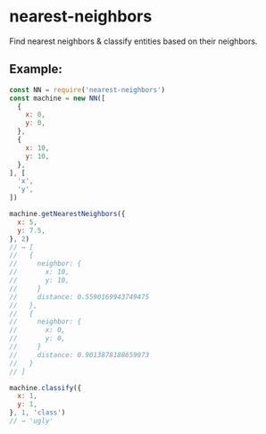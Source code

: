 # nearest-neighbors

Find nearest neighbors & classify entities based on their neighbors.

## Example:

```js
const NN = require('nearest-neighbors')
const machine = new NN([
  {
    x: 0,
    y: 0,
  },
  {
    x: 10,
    y: 10,
  },
], [
  'x',
  'y',
])

machine.getNearestNeighbors({
  x: 5,
  y: 7.5,
}, 2)
// → [
//   {
//     neighbor: {
//       x: 10,
//       y: 10,
//     }
//     distance: 0.5590169943749475
//   },
//   {
//     neighbor: {
//       x: 0,
//       y: 0,
//     }
//     distance: 0.9013878188659973
//   }
// ]

machine.classify({
  x: 1,
  y: 1,
}, 1, 'class')
// → 'ugly'
```
